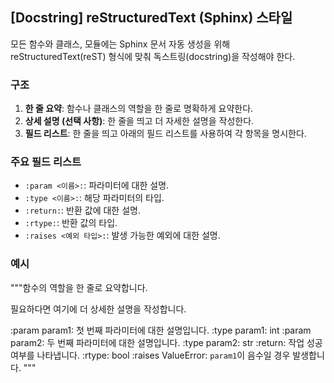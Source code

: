 ## [Docstring] reStructuredText (Sphinx) 스타일

모든 함수와 클래스, 모듈에는 Sphinx 문서 자동 생성을 위해 reStructuredText(reST) 형식에 맞춰 독스트링(docstring)을 작성해야 한다.

### 구조
1.  **한 줄 요약**: 함수나 클래스의 역할을 한 줄로 명확하게 요약한다.
2.  **상세 설명 (선택 사항)**: 한 줄을 띄고 더 자세한 설명을 작성한다.
3.  **필드 리스트**: 한 줄을 띄고 아래의 필드 리스트를 사용하여 각 항목을 명시한다.

### 주요 필드 리스트
-   `:param <이름>:`: 파라미터에 대한 설명.
-   `:type <이름>:`: 해당 파라미터의 타입.
-   `:return:`: 반환 값에 대한 설명.
-   `:rtype:`: 반환 값의 타입.
-   `:raises <예외 타입>:`: 발생 가능한 예외에 대한 설명.

### 예시
"""함수의 역할을 한 줄로 요약합니다.

필요하다면 여기에 더 상세한 설명을 작성합니다.

:param param1: 첫 번째 파라미터에 대한 설명입니다.
:type param1: int
:param param2: 두 번째 파라미터에 대한 설명입니다.
:type param2: str
:return: 작업 성공 여부를 나타냅니다.
:rtype: bool
:raises ValueError: `param1`이 음수일 경우 발생합니다.
"""